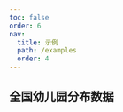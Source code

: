 ```yaml
---
toc: false
order: 6
nav:
  title: 示例
  path: /examples
  order: 4
---
```


## 全国幼儿园分布数据

<code src= './topicLayer/index.tsx' compact="true" defaultShowCode></code>

